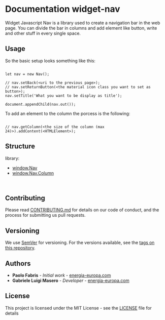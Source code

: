 # Documentation widget-nav

Widget Javascript Nav is a library used to create a navigation bar in the web page. You can divide the bar in columns and add element like button, write and other stuff in every single space.

## Usage

So the basic setup looks something like this:

```

let nav = new Nav();

// nav.setBack(<uri to the previous page>);
// nav.setReturnButton(<the material icon class you want to set as button>);
nav.setTitle('What you want to be display as title');

document.appendChild(nav.out());

```

To add an element to the column the porcess is the following:

```

// nav.getColumn(<the size of the column (max 24)>).addContent(<HTMLElement>);

```

## Structure

library:
- [window.Nav](https://github.com/energia-source/widget-nav/tree/main/lib)
- [window.Nav.Column](https://github.com/energia-source/widget-nav/tree/main/lib)

<br>

## Contributing

Please read [CONTRIBUTING.md](https://github.com/energia-source/widget-xkr/blob/main/CONTRIBUTING.md) for details on our code of conduct, and the process for submitting us pull requests.

## Versioning

We use [SemVer](https://semver.org/) for versioning. For the versions available, see the [tags on this repository](https://github.com/energia-source/widget-xkr/tags). 

## Authors

* **Paolo Fabris** - *Initial work* - [energia-europa.com](https://www.energia-europa.com/)
* **Gabriele Luigi Masero** - *Developer* - [energia-europa.com](https://www.energia-europa.com/)

## License

This project is licensed under the MIT License - see the [LICENSE](LICENSE) file for details